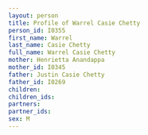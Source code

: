 ```yaml
---
layout: person
title: Profile of Warrel Casie Chetty
person_id: I0355
first_name: Warrel
last_name: Casie Chetty
full_name: Warrel Casie Chetty
mother: Henrietta Anandappa
mother_id: I0345
father: Justin Casie Chetty
father_id: I0269
children:
children_ids:
partners:
partner_ids:
sex: M
---
```


